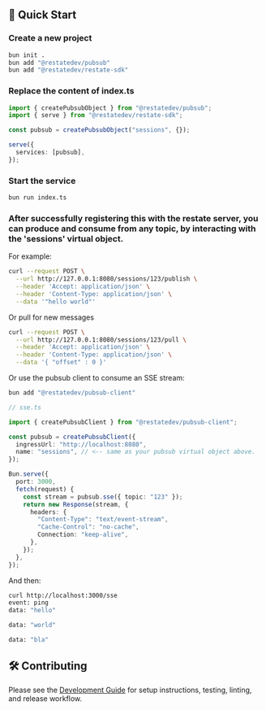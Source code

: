 ## 🚀 Quick Start

### Create a new project

```sh
bun init .
bun add "@restatedev/pubsub"
bun add "@restatedev/restate-sdk"
```

### Replace the content of index.ts

```ts
import { createPubsubObject } from "@restatedev/pubsub";
import { serve } from "@restatedev/restate-sdk";

const pubsub = createPubsubObject("sessions", {});

serve({
  services: [pubsub],
});
```

### Start the service

```sh
bun run index.ts
```

### After successfully registering this with the restate server, you can produce and consume from any topic, by interacting with the 'sessions' virtual object.

For example:

```sh
curl --request POST \
  --url http://127.0.0.1:8080/sessions/123/publish \
  --header 'Accept: application/json' \
  --header 'Content-Type: application/json' \
  --data '"hello world"'
```

Or pull for new messages

```sh
curl --request POST \
  --url http://127.0.0.1:8080/sessions/123/pull \
  --header 'Accept: application/json' \
  --header 'Content-Type: application/json' \
  --data '{ "offset" : 0 }'
```

Or use the pubsub client to consume an SSE stream:

```sh
bun add "@restatedev/pubsub-client"
```

```typescript
// sse.ts

import { createPubsubClient } from "@restatedev/pubsub-client";

const pubsub = createPubsubClient({
  ingressUrl: "http://localhost:8080",
  name: "sessions", // <-- same as your pubsub virtual object above.
});

Bun.serve({
  port: 3000,
  fetch(request) {
    const stream = pubsub.sse({ topic: "123" });
    return new Response(stream, {
      headers: {
        "Content-Type": "text/event-stream",
        "Cache-Control": "no-cache",
        Connection: "keep-alive",
      },
    });
  },
});
```

And then:

```sh
curl http://localhost:3000/sse
event: ping
data: "hello"

data: "world"

data: "bla"

```

## 🛠 Contributing

Please see the [Development Guide](./DEVELOPMENT.md) for setup instructions, testing, linting, and release workflow.

